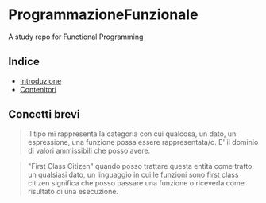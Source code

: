 # ProgrammazioneFunzionale
A study repo for Functional Programming

## Indice

* [Introduzione](./intro-fp.md)
* [Contenitori](./container.md)

## Concetti brevi

> Il tipo mi rappresenta la categoria con cui qualcosa, un dato, un espressione, una funzione possa essere rappresentata/o. E' il dominio di valori ammissibili che posso avere.

> "First Class Citizen" quando posso trattare questa entità come tratto un qualsiasi dato, un linguaggio in cui le funzioni sono first class citizen significa che posso passare una funzione o riceverla come risultato di una esecuzione.